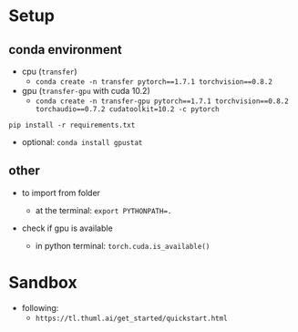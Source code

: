 
# Setup 

## conda environment

- cpu (`transfer`)
  - `conda create -n transfer pytorch==1.7.1 torchvision==0.8.2`
- gpu (`transfer-gpu` with cuda 10.2)
  - `conda create -n transfer-gpu pytorch==1.7.1 torchvision==0.8.2 torchaudio==0.7.2 cudatoolkit=10.2 -c pytorch`

`pip install -r requirements.txt`

- optional:
`conda install gpustat`

## other

- to import from folder
  - at the terminal: `export PYTHONPATH=.`

- check if gpu is available
  - in python terminal: `torch.cuda.is_available()`
# Sandbox

- following:
  - `https://tl.thuml.ai/get_started/quickstart.html`